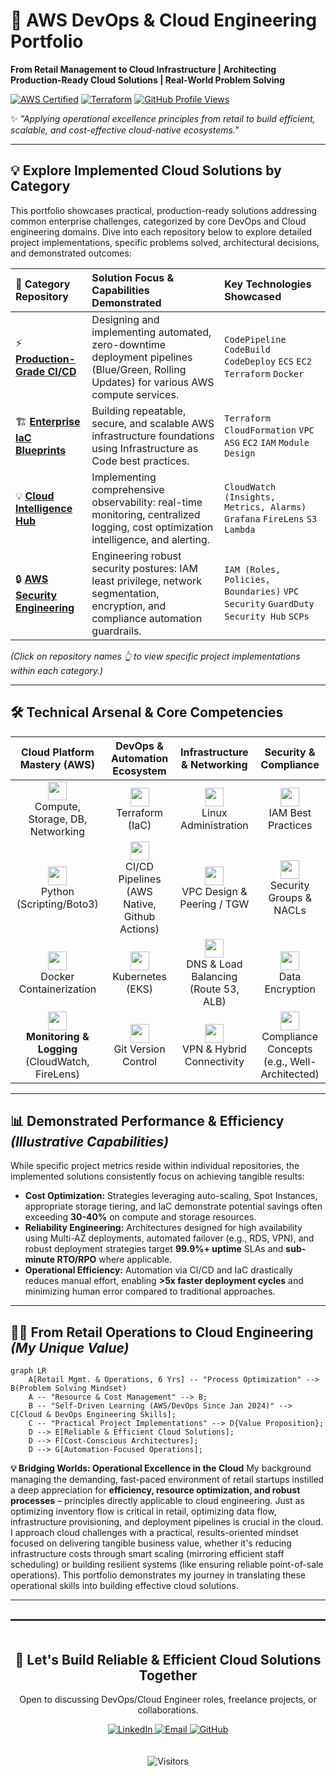 

# 🚀 AWS DevOps & Cloud Engineering Portfolio

**From Retail Management to Cloud Infrastructure | Architecting Production-Ready Cloud Solutions | Real-World Problem Solving**

[![AWS Certified](https://img.shields.io/badge/AWS-Solutions_Architect-FF9900?logo=amazon-aws&style=for-the-badge)](https://www.credly.com/badges/XXXXXXX) [![Terraform](https://img.shields.io/badge/Terraform-1.7_Expert-%235835CC?style=for-the-badge&logo=terraform)](https://www.terraform.io/) [![GitHub Profile Views](https://komarev.com/ghpvc/?username=yourusername&style=for-the-badge)](https://github.com/yourusername)

✨ *"Applying operational excellence principles from retail to build efficient, scalable, and cost-effective cloud-native ecosystems."*

---

## 💡 Explore Implemented Cloud Solutions by Category

This portfolio showcases practical, production-ready solutions addressing common enterprise challenges, categorized by core DevOps and Cloud engineering domains. Dive into each repository below to explore detailed project implementations, specific problems solved, architectural decisions, and demonstrated outcomes:

| 🚀 Category Repository                                     | Solution Focus & Capabilities Demonstrated                                                                                   | Key Technologies Showcased                                                     |
| :--------------------------------------------------------- | :--------------------------------------------------------------------------------------------------------------------------- | :----------------------------------------------------------------------------- |
| ⚡ **[Production-Grade CI/CD](https://github.com/rain3ways/Production-Grade-CICD)** | Designing and implementing automated, zero-downtime deployment pipelines (Blue/Green, Rolling Updates) for various AWS compute services. | `CodePipeline` `CodeBuild` `CodeDeploy` `ECS` `EC2` `Terraform` `Docker`        |
| 🏗️ **[Enterprise IaC Blueprints](https://github.com/rain3ways/Enterprise-IaC-Blueprints)** | Building repeatable, secure, and scalable AWS infrastructure foundations using Infrastructure as Code best practices.                   | `Terraform` `CloudFormation` `VPC` `ASG` `EC2` `IAM` `Module Design`         |
| 💡 **[Cloud Intelligence Hub](https://github.com/rain3ways/Cloud-Intelligence-Hub)** | Implementing comprehensive observability: real-time monitoring, centralized logging, cost optimization intelligence, and alerting. | `CloudWatch (Insights, Metrics, Alarms)` `Grafana` `FireLens` `S3` `Lambda` |
| 🔒 **[AWS Security Engineering](https://github.com/rain3ways/AWS-Security-Engineering)** | Engineering robust security postures: IAM least privilege, network segmentation, encryption, and compliance automation guardrails.   | `IAM (Roles, Policies, Boundaries)` `VPC Security` `GuardDuty` `Security Hub` `SCPs` |


*(Click on repository names 👆 to view specific project implementations within each category.)*

---

## 🛠 Technical Arsenal & Core Competencies

<div align="center">

| **Cloud Platform Mastery (AWS)** | **DevOps & Automation Ecosystem** | **Infrastructure & Networking** | **Security & Compliance** |
| :------------------------------: | :-------------------------------: | :-----------------------------: | :-----------------------: |
| <img src="https://img.icons8.com/color/48/000000/amazon-web-services.png" width="30"><br/>Compute, Storage, DB, Networking | <img src="https://img.icons8.com/color/48/000000/terraform.png" width="30"><br/>Terraform (IaC) | <img src="https://img.icons8.com/color/48/000000/linux--v1.png" width="30"><br/>Linux Administration | <img src="https://img.icons8.com/color/48/000000/shield.png" width="30"><br/>IAM Best Practices |
| <img src="https://img.icons8.com/color/48/000000/python.png" width="30"><br/>Python (Scripting/Boto3) | <img src="https://icon.icepanel.io/Technology/svg/GitHub-Actions.svg" width="30"><br/>CI/CD Pipelines (AWS Native, Github Actions) | <img src="https://cdn.worldvectorlogo.com/logos/aws-vpc-1.svg" width="30"><br/>VPC Design & Peering / TGW | <img src="https://cdn.worldvectorlogo.com/logos/aws-iam.svg" width="30"><br/>Security Groups & NACLs |
| <img src="https://img.icons8.com/color/48/000000/docker.png" width="30"><br/>Docker Containerization | <img src="https://img.icons8.com/color/48/000000/kubernetes.png" width="30"><br/>Kubernetes (EKS) | <img src="https://img.icons8.com/color/48/000000/route.png" width="30"><br/>DNS & Load Balancing (Route 53, ALB) | <img src="https://img.icons8.com/color/48/000000/lock--v1.png" width="30"><br/>Data Encryption |
| <img src="https://img.icons8.com/color/48/000000/dashboard-layout.png" width="30"><br/>**Monitoring & Logging** (CloudWatch, FireLens) | <img src="https://img.icons8.com/color/48/000000/git.png" width="30"><br/>Git Version Control | <img src="https://img.icons8.com/color/48/000000/vpn--v1.png" width="30"><br/>VPN & Hybrid Connectivity | <img src="https://img.icons8.com/color/48/000000/checked-checkbox.png" width="30"><br/>Compliance Concepts (e.g., Well-Architected) |

</div>

---

## 📊 Demonstrated Performance & Efficiency _(Illustrative Capabilities)_

While specific project metrics reside within individual repositories, the implemented solutions consistently focus on achieving tangible results:

* **Cost Optimization:** Strategies leveraging auto-scaling, Spot Instances, appropriate storage tiering, and IaC demonstrate potential savings often exceeding **30-40%** on compute and storage resources.
* **Reliability Engineering:** Architectures designed for high availability using Multi-AZ deployments, automated failover (e.g., RDS, VPN), and robust deployment strategies target **99.9%+ uptime** SLAs and **sub-minute RTO/RPO** where applicable.
* **Operational Efficiency:** Automation via CI/CD and IaC drastically reduces manual effort, enabling **>5x faster deployment cycles** and minimizing human error compared to traditional approaches.

---

## 🧑‍💻 From Retail Operations to Cloud Engineering _(My Unique Value)_

```mermaid
graph LR
    A[Retail Mgmt. & Operations, 6 Yrs] -- "Process Optimization" --> B(Problem Solving Mindset)
    A -- "Resource & Cost Management" --> B;
    B -- "Self-Driven Learning (AWS/DevOps Since Jan 2024)" --> C[Cloud & DevOps Engineering Skills];
    C -- "Practical Project Implementations" --> D{Value Proposition};
    D --> E[Reliable & Efficient Cloud Solutions];
    D --> F[Cost-Conscious Architectures];
    D --> G[Automation-Focused Operations];
```

**💡 Bridging Worlds: Operational Excellence in the Cloud**
My background managing the demanding, fast-paced environment of retail startups instilled a deep appreciation for **efficiency, resource optimization, and robust processes** – principles directly applicable to cloud engineering. Just as optimizing inventory flow is critical in retail, optimizing data flow, infrastructure provisioning, and deployment pipelines is crucial in the cloud. I approach cloud challenges with a practical, results-oriented mindset focused on delivering tangible business value, whether it's reducing infrastructure costs through smart scaling (mirroring efficient staff scheduling) or building resilient systems (like ensuring reliable point-of-sale operations). This portfolio demonstrates my journey in translating these operational skills into building effective cloud solutions.

-----

<div align="center" style="border-top: 3px solid #2d3436; padding: 20px 0; margin-top: 30px;">
  <h2>🚀 Let's Build Reliable & Efficient Cloud Solutions Together</h2>
  <p>Open to discussing DevOps/Cloud Engineer roles, freelance projects, or collaborations.</p>
  <a href="https://linkedin.com/in/rain3ways"> <img src="https://img.shields.io/badge/Connect_on_LinkedIn-0077B5?style=for-the-badge&logo=linkedin&logoColor=white" alt="LinkedIn">
  </a>
  <a href="mailto:rain3ways@gmail.com"> <img src="https://img.shields.io/badge/Send_Email-D14836?style=for-the-badge&logo=gmail&logoColor=white" alt="Email">
  </a>
  <a href="https://github.com/rain3ways"> <img src="https://img.shields.io/badge/Explore_My_GitHub-181717?style=for-the-badge&logo=github&logoColor=white" alt="GitHub">
  </a>
</div>

<p align="center">
<img src="https://api.visitorbadge.io/api/visitors?path=https%3A%2F%2Fgithub.com%2Frain3ways%2FAWS-DevOps-Portfolio&label=PROFILE%20VISITORS&countColor=%23263759&style=flat&labelColor=%23FFFFFF" alt="Visitors"/> </p>


